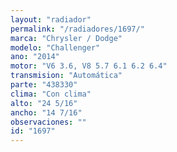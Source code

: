 ```yaml
---
layout: "radiador"
permalink: "/radiadores/1697/"
marca: "Chrysler / Dodge"
modelo: "Challenger"
ano: "2014"
motor: "V6 3.6, V8 5.7 6.1 6.2 6.4"
transmision: "Automática"
parte: "438330"
clima: "Con clima"
alto: "24 5/16"
ancho: "14 7/16"
observaciones: ""
id: "1697"
---
```


